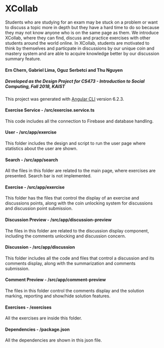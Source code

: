 # XCollab

Students who are studying for an exam may be stuck on a problem or want to discuss a topic more in depth but they have a hard time to do so because they may not know anyone who is on the same page as them. We introduce XCollab, where they can find, discuss and practice exercises with other students around the world online. In XCollab, students are motivated to think by themselves and particpate in discussions by our unique coin and mastery system and are able to acquire knowledge better by our discussion summary feature.

#### Ern Chern, Gabriel Lima, Oguz Serbetci and Thu Nguyen
##### Developed as the Design Project for CS473 - Introduction to Social Computing, Fall 2018, KAIST



This project was generated with [Angular CLI](https://github.com/angular/angular-cli) version 6.2.3.

#### Exercise Service - /src/exercise.service.ts

This code includes all the connection to Firebase and database handling.

#### User - /src/app/exercise

This folder includes the design and script to run the user page where statistics about the user are shown.

#### Search - /src/app/search

All the files in this folder are related to the main page, where exercises are presented. Search bar is not implemented.

#### Exercise - /src/app/exercise

This folder has the files that control the display of an exercise and discussions points, along with the coin unlocking system for discussions and discussion point submission.

#### Discussion Preview - /src/app/discussion-preview

The files in this folder are related to the discussion display component, including the comments unlocking and discussion concern.

#### Discussion - /src/app/discussion

This folder includes all the code and files that control a discussion and its comments display, along with the summarization and comments submission.

#### Comment Preview - /src/app/comment-preview

The files in this folder control the comments display and the solution marking, reporting and show/hide solution features.

#### Exercises - /exercises

All the exercises are inside this folder.

#### Dependencies - /package.json

All the dependencies are shown in this json file.
